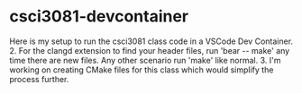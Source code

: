 # csci3081-devcontainer

Here is my setup to run the csci3081 class code in a VSCode Dev Container.
2. For the clangd extension to find your header files, run 'bear -- make' any time there are new files. Any other scenario run 'make' like normal.
3. I'm working on creating CMake files for this class which would simplify the process further.
